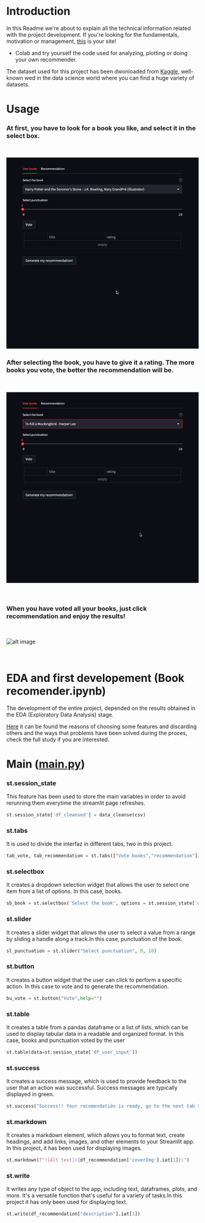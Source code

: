 # Introduction

In this Readme we're about to explain all the technical information related with the project development. If you're looking for the fundamentals, motivation or management, [this](https://github.com/coisigna/dsb_p3_book_recommender/wiki) is your site!

- Colab and try yourself the code used for analyzing, plotting or doing your own recommender.

The dataset used for this project has been dwonloaded from [Kaggle](https://www.kaggle.com/datasets/thedevastator/comprehensive-overview-of-52478-goodreads-best-b), well-known wed in the data science world where you can find a huge variety of datasets.

# Usage

### At first, you have to look for a book you like, and select it in the select box. 

<br>

![alt image](/resources/select_book.gif)

### After selecting the book, you have to give it a rating. The more books you vote, the better the recommendation will be.

<br>

![alt image](/resources/vote_book.gif)

<br>



### When you have voted all your books, just click recommendation and enjoy the results!

<br>

![alt image](/resources/gen_recommendation.gif)

<br>


# EDA and first developement (Book recomender.ipynb)

The development of the entire project, depended on the results obtained in the EDA (Exploratory Data Analysis) stage. 

[Here](https://github.com/coisigna/dsb_p3_book_recommender/blob/main/ipynbs/Book%20recomender.ipynb) it can be found the reasons of choosing some features and discarding others and the ways that problems have been solved during the proces, check the full study if you are interested.


# Main ([main.py](https://github.com/coisigna/dsb_p3_book_recommender/blob/main/pys/main.py))

### st.session_state

This feature has been used to store the main variables in order to avoid rerunning them everytime the streamlit page refreshes.

```python
st.session_state['df_cleansed'] = data_cleanse(csv) 
```

### st.tabs

It is used to divide the interfaz in different tabs, two in this project.

```python
tab_vote, tab_recommendation = st.tabs(["Vote books","recommendation"])
```

### st.selectbox

It creates a dropdown selection widget that allows the user to select one item from a list of options. In this case, books.

```python
sb_book = st.selectbox('Select the book', options = st.session_state['df_main']["title"].values)
```

### st.slider

It creates a slider widget that allows the user to select a value from a range by sliding a handle along a track.In this case, punctuation of the book.

```python
sl_punctuation = st.slider("Select punctuation", 0, 10)
```

### st.button

It creates a button widget that the user can click to perform a specific action. In this case to vote and to generate the recommendation.

```python
bu_vote = st.button("Vote",help="")
```

### st.table

It creates a table from a pandas dataframe or a list of lists, which can be used to display tabular data in a readable and organized format. In this case, books and punctuation voted by the user

```python
st.table(data=st.session_state['df_user_input'])
```

### st.success

It creates a success message, which is used to provide feedback to the user that an action was successful. Success messages are typically displayed in green.

```python
st.success("Success!! Your recomendatión is ready, go to the next tab to check it!")
```

### st.markdown

It creates a markdown element, which allows you to format text, create headings, and add links, images, and other elements to your Streamlit app. In this project, it has been used for displaying images.

```python
st.markdown(f"![Alt text]({df_recommendation['coverImg'].iat[1]})") 
```

### st.write

It writes any type of object to the app, including text, dataframes, plots, and more. It's a versatile function that's useful for a variety of tasks.In this project it has only been used for displaying text.

```python
st.write(df_recommendation["description"].iat[1])
```
